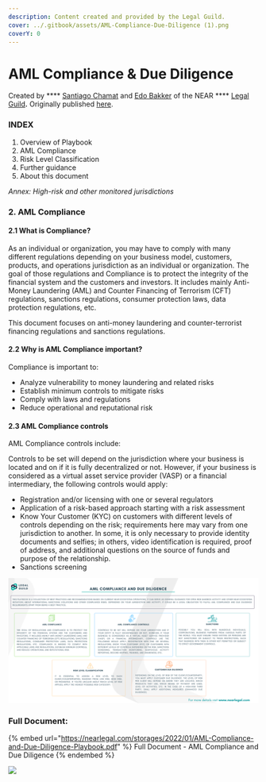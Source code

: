 ```yaml
---
description: Content created and provided by the Legal Guild.
cover: ../.gitbook/assets/AML-Compliance-Due-Diligence (1).png
coverY: 0
---
```


# AML Compliance & Due Diligence

Created by **** [Santiago Chamat](https://nearlegal.com/santiago/) and [Edo Bakker](https://nearlegal.com/edo/) of the NEAR **** [Legal Guild](https://nearlegal.com)**.** Originally published [here](https://nearlegal.com/aml-compliance-and-due-diligence/).

### **INDEX**

1. Overview of Playbook
2. AML Compliance
3. Risk Level Classification
4. Further guidance
5. About this document

_Annex: High-risk and other monitored jurisdictions_

### **2. AML Compliance**

#### **2.1 What is Compliance?**&#x20;

As an individual or organization, you may have to comply with many different regulations depending on your business model, customers, products, and operations jurisdiction as an individual or organization. The goal of those regulations and Compliance is to protect the integrity of the financial system and the customers and investors. It includes mainly Anti-Money Laundering (AML) and Counter Financing of Terrorism (CFT) regulations, sanctions regulations, consumer protection laws, data protection regulations, etc.

This document focuses on anti-money laundering and counter-terrorist financing regulations and sanctions regulations.

#### **2.2 Why is AML Compliance important?**

Compliance is important to:

* Analyze vulnerability to money laundering and related risks
* Establish minimum controls to mitigate risks
* Comply with laws and regulations
* Reduce operational and reputational risk

#### **2.3 AML Compliance controls**

AML Compliance controls include:

Controls to be set will depend on the jurisdiction where your business is located and on if it is fully decentralized or not. However, if your business is considered as a virtual asset service provider (VASP) or a financial intermediary, the following controls would apply:

* Registration and/or licensing with one or several regulators
* Application of a risk-based approach starting with a risk assessment
* Know Your Customer (KYC) on customers with different levels of controls depending on the risk; requirements here may vary from one jurisdiction to another. In some, it is only necessary to provide identity documents and selfies; in others, video identification is required, proof of address, and additional questions on the source of funds and purpose of the relationship.
* Sanctions screening

![](../.gitbook/assets/AML-Compliance-and-Due-Diligence.png)

### Full Document:

{% embed url="https://nearlegal.com/storages/2022/01/AML-Compliance-and-Due-Diligence-Playbook.pdf" %}
Full Document - AML Compliance and Due Diligence
{% endembed %}

![](../.gitbook/assets/LG\_Horizontal\_TransparentBG.png)

